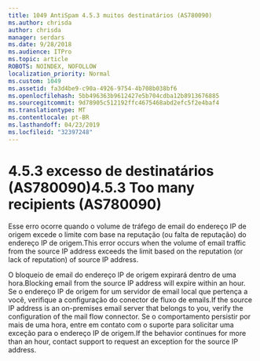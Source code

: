 ```yaml
---
title: 1049 AntiSpam 4.5.3 muitos destinatários (AS780090)
ms.author: chrisda
author: chrisda
manager: serdars
ms.date: 9/28/2018
ms.audience: ITPro
ms.topic: article
ROBOTS: NOINDEX, NOFOLLOW
localization_priority: Normal
ms.custom: 1049
ms.assetid: fa3d4be9-c90a-4926-9754-4b708b038bf6
ms.openlocfilehash: 5bb496363b9612427e5b704cdba12b8913676885
ms.sourcegitcommit: 9d78905c512192ffc4675468abd2efc5f2e4baf4
ms.translationtype: MT
ms.contentlocale: pt-BR
ms.lasthandoff: 04/23/2019
ms.locfileid: "32397248"
---
```

# <a name="453-too-many-recipients-as780090"></a><span data-ttu-id="e1303-102">4.5.3 excesso de destinatários (AS780090)</span><span class="sxs-lookup"><span data-stu-id="e1303-102">4.5.3 Too many recipients (AS780090)</span></span>

<span data-ttu-id="e1303-103">Esse erro ocorre quando o volume de tráfego de email do endereço IP de origem excede o limite com base na reputação (ou falta de reputação) do endereço IP de origem.</span><span class="sxs-lookup"><span data-stu-id="e1303-103">This error occurs when the volume of email traffic from the source IP address exceeds the limit based on the reputation (or lack of reputation) of source IP address.</span></span>

<span data-ttu-id="e1303-104">O bloqueio de email do endereço IP de origem expirará dentro de uma hora.</span><span class="sxs-lookup"><span data-stu-id="e1303-104">Blocking email from the source IP address will expire within an hour.</span></span> <span data-ttu-id="e1303-105">Se o endereço IP de origem for um servidor de email local que pertença a você, verifique a configuração do conector de fluxo de emails.</span><span class="sxs-lookup"><span data-stu-id="e1303-105">If the source IP address is an on-premises email server that belongs to you, verify the configuration of the mail flow connector.</span></span> <span data-ttu-id="e1303-106">Se o comportamento persistir por mais de uma hora, entre em contato com o suporte para solicitar uma exceção para o endereço IP de origem.</span><span class="sxs-lookup"><span data-stu-id="e1303-106">If the behavior continues for more than an hour, contact support to request an exception for the source IP address.</span></span>

